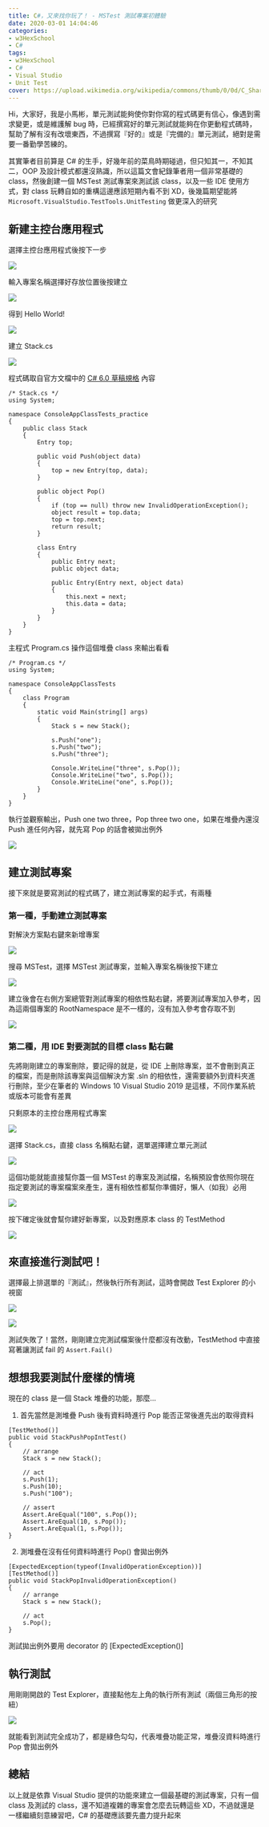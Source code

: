 ```yaml
---
title: C#，又來找你玩了！ - MSTest 測試專案初體驗
date: 2020-03-01 14:04:46
categories:
- w3HexSchool
- C#
tags:
- w3HexSchool
- C#
- Visual Studio
- Unit Test
cover: https://upload.wikimedia.org/wikipedia/commons/thumb/0/0d/C_Sharp_wordmark.svg/225px-C_Sharp_wordmark.svg.png
---
```


Hi，大家好，我是小馬彬，單元測試能夠使你對你寫的程式碼更有信心，像遇到需求變更，或是維護解 bug 時，已經撰寫好的單元測試就能夠在你更動程式碼時，幫助了解有沒有改壞東西，不過撰寫『好的』或是『完備的』單元測試，絕對是需要一番勤學苦練的。

其實筆者目前算是 C# 的生手，好幾年前的菜鳥時期碰過，但只知其一，不知其二，OOP 及設計模式都還沒熟識，所以這篇文會紀錄筆者用一個非常基礎的 class，然後創建一個 MSTest 測試專案來測試該 class，以及一些 IDE 使用方式，對 class 玩轉自如的重構這邊應該短期內看不到 XD，後幾篇期望能將 `Microsoft.VisualStudio.TestTools.UnitTesting` 做更深入的研究

## 新建主控台應用程式

選擇主控台應用程式後按下一步

![](https://i.imgur.com/o1owz4i.png)

輸入專案名稱選擇好存放位置後按建立

![](https://i.imgur.com/b8n9cdd.png)

得到 Hello World!

![](https://i.imgur.com/dcybXVX.png)

建立 Stack.cs

![](https://i.imgur.com/CrWI8Kj.png)

程式碼取自官方文檔中的 [C# 6.0 草稿規格](https://docs.microsoft.com/zh-tw/dotnet/csharp/language-reference/language-specification/introduction#program-structure) 內容

```csharp=
/* Stack.cs */
using System;

namespace ConsoleAppClassTests_practice
{
    public class Stack
    {
        Entry top;

        public void Push(object data)
        {
            top = new Entry(top, data);
        }

        public object Pop()
        {
            if (top == null) throw new InvalidOperationException();
            object result = top.data;
            top = top.next;
            return result;
        }

        class Entry
        {
            public Entry next;
            public object data;

            public Entry(Entry next, object data)
            {
                this.next = next;
                this.data = data;
            }
        }
    }
}

```

主程式 Program.cs 操作這個堆疊 class 來輸出看看

```csharp=
/* Program.cs */
using System;

namespace ConsoleAppClassTests
{
    class Program
    {
        static void Main(string[] args)
        {
            Stack s = new Stack();

            s.Push("one");
            s.Push("two");
            s.Push("three");

            Console.WriteLine("three", s.Pop());
            Console.WriteLine("two", s.Pop());
            Console.WriteLine("one", s.Pop());
        }
    }
}
```

執行並觀察輸出，Push one two three，Pop three two one，如果在堆疊內還沒 Push 進任何內容，就先寫 Pop 的話會被拋出例外

![](https://i.imgur.com/nmwOKLN.png)

## 建立測試專案

接下來就是要寫測試的程式碼了，建立測試專案的起手式，有兩種

### 第一種，手動建立測試專案

對解決方案點右鍵來新增專案

![](https://i.imgur.com/8b49ShA.png)

搜尋 MSTest，選擇 MSTest 測試專案，並輸入專案名稱後按下建立

![](https://i.imgur.com/eXXYYE1.png)

建立後會在右側方案總管對測試專案的相依性點右鍵，將要測試專案加入參考，因為這兩個專案的 RootNamespace 是不一樣的，沒有加入參考會存取不到

![](https://i.imgur.com/qS7zAnY.gif)

### 第二種，用 IDE 對要測試的目標 class 點右鍵

先將剛剛建立的專案刪除，要記得的就是，從 IDE 上刪除專案，並不會刪到真正的檔案，而是刪除該專案與這個解決方案 .sln 的相依性，還需要額外到資料夾進行刪除，至少在筆者的 Windows 10 Visual Studio 2019 是這樣，不同作業系統或版本可能會有差異

只剩原本的主控台應用程式專案

![](https://i.imgur.com/iQn6Yxy.png)

選擇 Stack.cs，直接 class 名稱點右鍵，選單選擇建立單元測試

![](https://i.imgur.com/nzGMJWu.gif)

這個功能就能直接幫你蓋一個 MSTest 的專案及測試檔，名稱預設會依照你現在指定要測試的專案檔案來產生，還有相依性都幫你準備好，懶人（如我）必用

![](https://i.imgur.com/aAIMFuC.png)

按下確定後就會幫你建好新專案，以及對應原本 class 的 TestMethod

![](https://i.imgur.com/57XbwwW.png)


## 來直接進行測試吧！

選擇最上排選單的『測試』，然後執行所有測試，這時會開啟 Test Explorer 的小視窗

![](https://i.imgur.com/LmnsqQl.png)

![](https://i.imgur.com/nYPl7f5.png)

測試失敗了！當然，剛剛建立完測試檔案後什麼都沒有改動，TestMethod 中直接寫著讓測試 fail 的 `Assert.Fail()`

## 想想我要測試什麼樣的情境

現在的 class 是一個 Stack 堆疊的功能，那麼...

1. 首先當然是測堆疊 Push 後有資料時進行 Pop 能否正常後進先出的取得資料

```csharp=
[TestMethod()]
public void StackPushPopIntTest()
{
    // arrange
    Stack s = new Stack();

    // act
    s.Push(1);
    s.Push(10);
    s.Push("100");

    // assert
    Assert.AreEqual("100", s.Pop());
    Assert.AreEqual(10, s.Pop());
    Assert.AreEqual(1, s.Pop());
}
```

2. 測堆疊在沒有任何資料時進行 Pop() 會拋出例外

```csharp=
[ExpectedException(typeof(InvalidOperationException))]
[TestMethod()]
public void StackPopInvalidOperationException()
{
    // arrange
    Stack s = new Stack();

    // act
    s.Pop();
}
```

測試拋出例外要用 decorator 的 [ExpectedException()]

## 執行測試

用剛剛開啟的 Test Explorer，直接點他左上角的執行所有測試（兩個三角形的按紐）

![](https://i.imgur.com/ybRNXLP.png)

就能看到測試完全成功了，都是綠色勾勾，代表堆疊功能正常，堆疊沒資料時進行 Pop 會拋出例外

## 總結

以上就是依靠 Visual Studio 提供的功能來建立一個最基礎的測試專案，只有一個 class 及測試的 class，還不知道複雜的專案會怎麼去玩轉這些 XD，不過就還是一樣繼續刻意練習吧，C# 的基礎應該要先盡力提升起來
